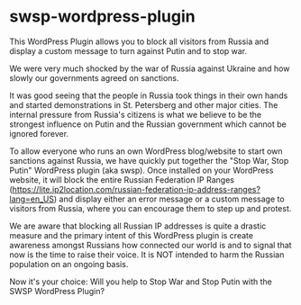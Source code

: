 # swsp-wordpress-plugin

This WordPress Plugin allows you to block all visitors from Russia and display a custom message to turn against Putin and to stop war.

We were very much shocked by the war of Russia against Ukraine and how slowly our governments agreed on sanctions.

It was good seeing that the people in Russia took things in their own hands and started demonstrations in St. Petersberg and other major cities. The internal pressure from Russia's citizens is what we believe to be the strongest influence on Putin and the Russian government which cannot be ignored forever.

To allow everyone who runs an own WordPress blog/website to start own sanctions against Russia, we have quickly put together the "Stop War, Stop Putin" WordPress plugin (aka swsp). Once installed on your WordPress website, it will block the entire Russian Federation IP Ranges (https://lite.ip2location.com/russian-federation-ip-address-ranges?lang=en_US) and display either an error message or a custom message to visitors from Russia, where you can encourage them to step up and protest.

We are aware that blocking all Russian IP addresses is quite a drastic measure and the primary intent of this WordPress plugin is create awareness amongst Russians how connected our world is and to signal that now is the time to raise their voice. It is NOT intended to harm the Russian population on an ongoing basis.

Now it's your choice: Will you help to Stop War and Stop Putin with the SWSP WordPress Plugin?
